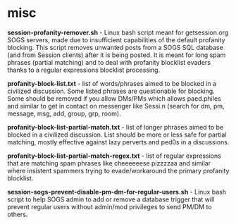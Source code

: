# misc

**session-profanity-remover.sh** - Linux bash script meant for getsession.org SOGS servers, made due to insufficient capabilities of the default profanity blocking. This script removes unwanted posts from a SOGS SQL database (and from Session clients) after it is being posted. It is meant for long spam phrases (partial matching) and to deal with profanity blocklist evaders thanks to a regular expressions blocklist processing.

**profanity-block-list.txt** - list of words/phrases aimed to be blocked in a civilized discussion. Some listed phrases are questionable for blocking. Some should be removed if you allow DMs/PMs which allows paed.philes and similar to get in contact on messenger like Sessi.n (search for dm, pm, message, msg, add, group, grp, room).

**profanity-block-list-partial-match.txt** - list of longer phrases aimed to be blocked in a civilized discussion. List should be more or less safe for partial matching, mostly effective against lazy perverts and ped0s in a discussions.

**profanity-block-list-partial-match-regex.txt** - list of regular expressions that are matching spam phrases like cheeeeeese pizzzzaa and similar where insistent spammers trying to evade/workaround the primary profanity blocklist.

**session-sogs-prevent-disable-pm-dm-for-regular-users.sh** - Linux bash script to help SOGS admin to add or remove a database trigger that will prevent regular users without admin/mod privileges to send PM/DM to others.
